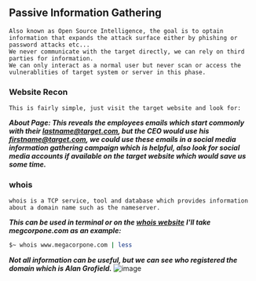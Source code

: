 ## Passive Information Gathering
```
Also known as Open Source Intelligence, the goal is to optain information that expands the attack surface either by phishing or password attacks etc...
We never communicate with the target directly, we can rely on third parties for information.
We can only interact as a normal user but never scan or access the vulnerablities of target system or server in this phase.
```

### Website Recon
```
This is fairly simple, just visit the target website and look for:
```
***About Page: This reveals the employees emails which start commonly with their lastname@target.com, but the CEO would use his firstname@target.com, we could use these emails in a social media information gathering campaign which is helpful, also look for social media accounts if available on the target website which would save us some time.***

### whois
```
whois is a TCP service, tool and database which provides information about a domain name such as the nameserver.
```

***This can be used in terminal or on the [whois website](https://www.whois.com/)***
***I'll take megcorpone.com as an example:***
```bash
$~ whois www.megacorpone.com | less
```
***Not all information can be useful, but we can see who registered the domain which is Alan Grofield.***
![image](https://user-images.githubusercontent.com/75253629/227758929-a6e5a926-928d-4533-b89e-01a2e062248a.png)
